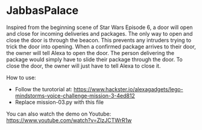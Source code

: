 # JabbasPalace
Inspired from the beginning scene of Star Wars Episode 6, a door will open and close for incoming deliveries and packages. The only way to open and close the door is through the beacon. This prevents any intruders trying to trick the door into opening. When a confirmed package arrives to their door, the owner will tell Alexa to open the door. The person delivering the package would simply have to slide their package through the door. To close the door, the owner will just have to tell Alexa to close it.



How to use:
* Follow the turotorial at: https://www.hackster.io/alexagadgets/lego-mindstorms-voice-challenge-mission-3-4ed812
* Replace mission-03.py with this file

You can also watch the demo on Youtube:
https://www.youtube.com/watch?v=ZlzJCTWrR1w
